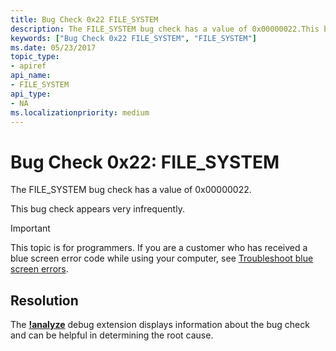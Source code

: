 ```yaml
---
title: Bug Check 0x22 FILE_SYSTEM
description: The FILE_SYSTEM bug check has a value of 0x00000022.This bug check appears very infrequently.
keywords: ["Bug Check 0x22 FILE_SYSTEM", "FILE_SYSTEM"]
ms.date: 05/23/2017
topic_type:
- apiref
api_name:
- FILE_SYSTEM
api_type:
- NA
ms.localizationpriority: medium
---
```


# Bug Check 0x22: FILE\_SYSTEM


The FILE\_SYSTEM bug check has a value of 0x00000022.

This bug check appears very infrequently.

> [!IMPORTANT]
> This topic is for programmers. If you are a customer who has received a blue screen error code while using your computer, see [Troubleshoot blue screen errors](https://www.windows.com/stopcode).



## Resolution
The [**!analyze**](-analyze.md) debug extension displays information about the bug check and can be helpful in determining the root cause.
 

 




